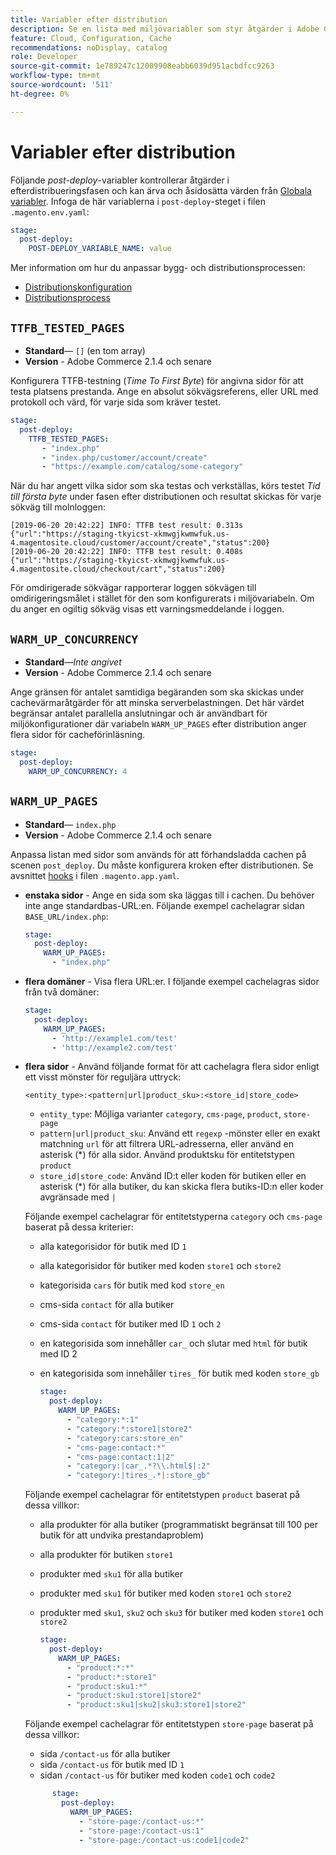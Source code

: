 ```yaml
---
title: Variabler efter distribution
description: Se en lista med miljövariabler som styr åtgärder i Adobe Commerce för efterdriftsättning av molninfrastruktur.
feature: Cloud, Configuration, Cache
recommendations: noDisplay, catalog
role: Developer
source-git-commit: 1e789247c12009908eabb6039d951acbdfcc9263
workflow-type: tm+mt
source-wordcount: '511'
ht-degree: 0%

---
```


# Variabler efter distribution

Följande _post-deploy_-variabler kontrollerar åtgärder i efterdistribueringsfasen och kan ärva och åsidosätta värden från [Globala variabler](variables-global.md). Infoga de här variablerna i `post-deploy`-steget i filen `.magento.env.yaml`:

```yaml
stage:
  post-deploy:
    POST-DEPLOY_VARIABLE_NAME: value
```

Mer information om hur du anpassar bygg- och distributionsprocessen:

- [Distributionskonfiguration](configure-env-yaml.md)
- [Distributionsprocess](../deploy/process.md)

## `TTFB_TESTED_PAGES`

- **Standard**— `[]` (en tom array)
- **Version** - Adobe Commerce 2.1.4 och senare

Konfigurera TTFB-testning (_Time To First Byte_) för angivna sidor för att testa platsens prestanda. Ange en absolut sökvägsreferens, eller URL med protokoll och värd, för varje sida som kräver testet.

```yaml
stage:
  post-deploy:
    TTFB_TESTED_PAGES:
       - "index.php"
       - "index.php/customer/account/create"
       - "https://example.com/catalog/some-category"
```

När du har angett vilka sidor som ska testas och verkställas, körs testet _Tid till första byte_ under fasen efter distributionen och resultat skickas för varje sökväg till molnloggen:

```
[2019-06-20 20:42:22] INFO: TTFB test result: 0.313s {"url":"https://staging-tkyicst-xkmwgjkwmwfuk.us-4.magentosite.cloud/customer/account/create","status":200}
[2019-06-20 20:42:22] INFO: TTFB test result: 0.408s {"url":"https://staging-tkyicst-xkmwgjkwmwfuk.us-4.magentosite.cloud/checkout/cart","status":200}
```

För omdirigerade sökvägar rapporterar loggen sökvägen till omdirigeringsmålet i stället för den som konfigurerats i miljövariabeln. Om du anger en ogiltig sökväg visas ett varningsmeddelande i loggen.

## `WARM_UP_CONCURRENCY`

- **Standard**—_Inte angivet_
- **Version** - Adobe Commerce 2.1.4 och senare

Ange gränsen för antalet samtidiga begäranden som ska skickas under cachevärmaråtgärder för att minska serverbelastningen. Det här värdet begränsar antalet parallella anslutningar och är användbart för miljökonfigurationer där variabeln `WARM_UP_PAGES` efter distribution anger flera sidor för cacheförinläsning.

```yaml
stage:
  post-deploy:
    WARM_UP_CONCURRENCY: 4
```

## `WARM_UP_PAGES`

- **Standard**— `index.php`
- **Version** - Adobe Commerce 2.1.4 och senare

Anpassa listan med sidor som används för att förhandsladda cachen på scenen `post_deploy`. Du måste konfigurera kroken efter distributionen. Se avsnittet [hooks](../application/hooks-property.md) i filen `.magento.app.yaml`.

- **enstaka sidor** - Ange en sida som ska läggas till i cachen. Du behöver inte ange standardbas-URL:en. Följande exempel cachelagrar sidan `BASE_URL/index.php`:

  ```yaml
  stage:
    post-deploy:
      WARM_UP_PAGES:
        - "index.php"
  ```

- **flera domäner** - Visa flera URL:er. I följande exempel cachelagras sidor från två domäner:

  ```yaml
  stage:
    post-deploy:
      WARM_UP_PAGES:
        - 'http://example1.com/test'
        - 'http://example2.com/test'
  ```

- **flera sidor** - Använd följande format för att cachelagra flera sidor enligt ett visst mönster för reguljära uttryck:

  ```
  <entity_type>:<pattern|url|product_sku>:<store_id|store_code>
  ```

   - `entity_type`: Möjliga varianter `category`, `cms-page`, `product`, `store-page`
   - `pattern|url|product_sku`: Använd ett `regexp` -mönster eller en exakt matchning `url` för att filtrera URL-adresserna, eller använd en asterisk (\*) för alla sidor. Använd produktsku för entitetstypen `product`
   - `store_id|store_code`: Använd ID:t eller koden för butiken eller en asterisk (\*) för alla butiker, du kan skicka flera butiks-ID:n eller koder avgränsade med `|`

  Följande exempel cachelagrar för entitetstyperna `category` och `cms-page` baserat på dessa kriterier:
   - alla kategorisidor för butik med ID `1`
   - alla kategorisidor för butiker med koden `store1` och `store2`
   - kategorisida `cars` för butik med kod `store_en`
   - cms-sida `contact` för alla butiker
   - cms-sida `contact` för butiker med ID `1` och `2`
   - en kategorisida som innehåller `car_` och slutar med `html` för butik med ID 2
   - en kategorisida som innehåller `tires_` för butik med koden `store_gb`

     ```yaml
     stage:
       post-deploy:
         WARM_UP_PAGES:
           - "category:*:1"
           - "category:*:store1|store2"
           - "category:cars:store_en"
           - "cms-page:contact:*"
           - "cms-page:contact:1|2"
           - "category:|car_.*?\\.html$|:2"
           - "category:|tires_.*|:store_gb"
     ```

  Följande exempel cachelagrar för entitetstypen `product` baserat på dessa villkor:
   - alla produkter för alla butiker (programmatiskt begränsat till 100 per butik för att undvika prestandaproblem)
   - alla produkter för butiken `store1`
   - produkter med `sku1` för alla butiker
   - produkter med `sku1` för butiker med koden `store1` och `store2`
   - produkter med `sku1`, `sku2` och `sku3` för butiker med koden `store1` och `store2`

     ```yaml
     stage:
       post-deploy:
         WARM_UP_PAGES:
           - "product:*:*"
           - "product:*:store1"
           - "product:sku1:*"
           - "product:sku1:store1|store2"
           - "product:sku1|sku2|sku3:store1|store2"
     ```

  Följande exempel cachelagrar för entitetstypen `store-page` baserat på dessa villkor:
   - sida `/contact-us` för alla butiker
   - sida `/contact-us` för butik med ID `1`
   - sidan `/contact-us` för butiker med koden `code1` och `code2`

  ```yaml
        stage:
          post-deploy:
            WARM_UP_PAGES:
              - "store-page:/contact-us:*"
              - "store-page:/contact-us:1"
              - "store-page:/contact-us:code1|code2"
  ```
